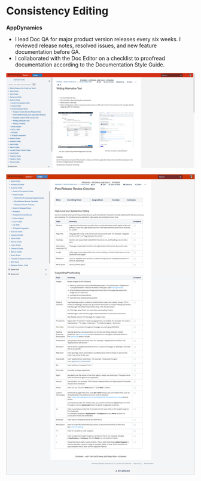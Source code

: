 # Consistency Editing

**AppDynamics**

* I lead Doc QA for major product version releases every six weeks. I reviewed release notes, resolved issues, and new feature documentation before GA. 
* I collaborated with the Doc Editor on a checklist to proofread documentation according to the Documentation Style Guide.

![Writing Alternative Text](../.gitbook/assets/writing-alternative-text.png)

![Peer Review Checklist](../.gitbook/assets/peer-review-checklist-bordered.png)



